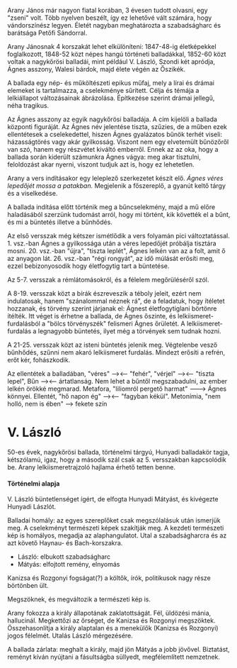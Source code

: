 Arany János már nagyon fiatal korában, 3 évesen tudott olvasni, egy "zseni" volt. Több nyelven beszélt, így ez lehetővé vált számára, hogy vándorszínész legyen. Életét nagyban meghatározta a szabadságharc és barátsága Petőfi Sándorral.

Arany Jánosnak 4 korszakát lehet elkülöníteni: 1847-48-ig életképekkel foglalkozott, 1848-52 közt népes hangú történeti balladákkal, 1852-60 közt voltak a nagykőrösi balladái, mint például V. László, Szondi két apródja, Ágnes asszony, Walesi bárdok, majd élete végén az Őszikék.

A ballada egy nép- és műköltészeti epikus műfaj, mely a lírai és drámai elemeket is tartalmazza, a cselekménye sűrített. Célja és témája a lelkiállapot változásainak ábrázolása. Építkezése szerint drámai jellegű, néha tragikus.

Az Ágnes asszony az egyik nagykőrösi balladája. A cím kijelöli a ballada központi figuráját. Az Ágnes név jelentése tiszta, szűzies, de a műben ezek ellentétesek a cselekedettel, hiszen Ágnes gyalázatos bűnök terhét viseli: házasságtörés vagy akár gyilkosság. Viszont nem egy elvetemült bűnözőről van szó, hanem egy részvétet kiváltó emberről. Ennek az az oka, hogy a ballada során kiderült számunkra Ágnes vágya: meg akar tisztulni, feloldozást akar nyerni, viszont tudjuk azt is, hogy ez lehetetlen.

Arany a vers indításakor egy leleplező szerkezetet készít elő. *Ágnes véres lepedőjét mossa a patakban.* Megjelenik a főszereplő, a gyanút keltő tárgy és a viselkedése.

A ballada indítása előtt történik meg a bűncselekmény, majd a mű előre haladásából szerzünk tudomást arról, hogy mi történt, kik követték el a bűnt, és mi a büntetés illetve a bűnhődés.

Az első versszak még kétszer ismétlődik a vers folyamán pici változtatással. 1. vsz.-ban Ágnes a gyilkossága után a véres lepedőjét próbálja tisztára mosni. 20. vsz.-ban "újra", "tiszta leplét", Ágnes lelkén van az a folt, amit ő az anyagon lát. 26. vsz.-ban "régi rongyát", az idő múlását erősíti meg, ezzel bebizonyosodik hogy életfogytig tart a büntetése.

Az 5-7. versszak a rémlátomásokról, és a félelem megőrüléséről szól.

A 8-19. versszak közt a bírák észreveszik a téboly jeleit, ezért nem indulatosak, hanem "szánalommal néznek rá", de a feladatuk, hogy ítéletet hozzanak, és törvény szerint járjanak el: Ágnest életfogytiglani börtönre ítélték. Itt véget is érhetne a ballada, de Ágnes őszinte, és lelkiismeret-furdalásból a "bölcs törvényszék" felismeri Ágnes őrületét. A lelkiismeret-furdalás a legnagyobb büntetés, ilyet még a törvények sem tudnak hozni.

A 21-25. versszak közt az isteni büntetés jelenik meg. Végtelenbe vesző bűnhődés, szűnni nem akaró lelkiismeret furdalás. Mindezt erősíti a refrén, erőt kér, fohászkodik.

Az ellentétek a balladában, "véres" —><— "fehér", "vérjel" —><— "tiszta lepel", Bűn —><— ártatlanság. Nem lehet a bűntől megszabadulni, az ember lelkén örökké megmarad. Metafora, "liliomról pergető harmat" ---> Ágnes könnyei. Ellentét, "hő napon ég" —><— "fagyban kékül". Metonímia, "nem holló, nem is ében" —> fekete szín

# V. László

50-es évek, nagykőrösi ballada, történelmi tárgyú, Hunyadi balladakör tagja, kétszólamú, igaz, hogy a második szál csak az 5. versszakban kapcsolódik be. Arany lelkiismeretrajzoló hajlama érhető tetten benne.

#### Történelmi alapja

V. László büntetlenséget ígért, de elfogta Hunyadi Mátyást, és kivégezte Hunyadi Lászlót.

Balladai homály: az egyes szereplőket csak megszólalásuk után ismerjük meg. A cselekményt természeti képek szakítják meg. A kezdeti természeti kép is homályos, megadja az alaphangulatot. Utal a szabadságharcra és az azt követő Haynau- és Bach-korszakra.

- László: elbukott szabadságharc
- Mátyás: elfojtott remény, elnyomás

Kanizsa és Rozgonyi fogságat(?) a költők, írók, politikusok nagy része börtönben ült.

Megszöknek, és megváltozik a természeti kép is.

Arany fokozza a király állapotának zaklatottságát. Fél, üldözési mánia, hallucinál. Megkettőzi az őrséget, de Kanizsa és Rozgonyi megszöktek. Összehasonlítja a király alaptalan és a menekülők (Kanizsa és Rozgonyi) jogos félelmét. Utalás László mérgezésére.

A ballada zárlata: meghalt a király, majd jön Mátyás a jobb jövővel. Biztatást, reményt kíván nyújtani a fásultságba süllyedt, megfélemlített nemzetnek.